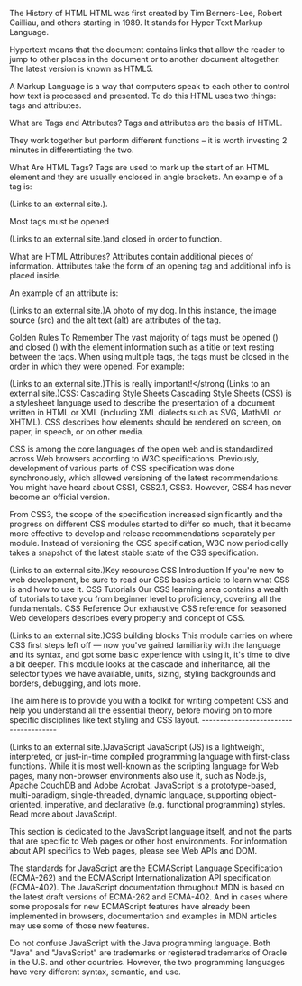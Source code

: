 The History of HTML
HTML was first created by Tim Berners-Lee, Robert Cailliau, and others starting in 1989. It stands for Hyper Text Markup Language.

Hypertext means that the document contains links that allow the reader to jump to other places in the document or to another document altogether. The latest version is known as HTML5.

A Markup Language is a way that computers speak to each other to control how text is processed and presented. To do this HTML uses two things: tags and attributes.

What are Tags and Attributes? Tags and attributes are the basis of HTML.

They work together but perform different functions – it is worth investing 2 minutes in differentiating the two.

What Are HTML Tags? Tags are used to mark up the start of an HTML element and they are usually enclosed in angle brackets. An example of a tag is:

 (Links to an external site.).
 

Most tags must be opened

 (Links to an external site.)and closed
in order to function.

 

What are HTML Attributes? Attributes contain additional pieces of information. Attributes take the form of an opening tag and additional info is placed inside.

An example of an attribute is:

 (Links to an external site.)A photo of my dog.
In this instance, the image source (src) and the alt text (alt) are attributes of the  tag.

Golden Rules To Remember The vast majority of tags must be opened () and closed () with the element information such as a title or text resting between the tags. When using multiple tags, the tags must be closed in the order in which they were opened. For example:

 (Links to an external site.)This is really important!</strong
 (Links to an external site.)CSS: Cascading Style Sheets
Cascading Style Sheets (CSS) is a stylesheet language used to describe the presentation of a document written in HTML or XML (including XML dialects such as SVG, MathML or XHTML). CSS describes how elements should be rendered on screen, on paper, in speech, or on other media.

CSS is among the core languages of the open web and is standardized across Web browsers according to W3C specifications. Previously, development of various parts of CSS specification was done synchronously, which allowed versioning of the latest recommendations. You might have heard about CSS1, CSS2.1, CSS3. However, CSS4 has never become an official version.

From CSS3, the scope of the specification increased significantly and the progress on different CSS modules started to differ so much, that it became more effective to develop and release recommendations separately per module. Instead of versioning the CSS specification, W3C now periodically takes a snapshot of the latest stable state of the CSS specification.

 (Links to an external site.)Key resources
CSS Introduction If you're new to web development, be sure to read our CSS basics article to learn what CSS is and how to use it. CSS Tutorials Our CSS learning area contains a wealth of tutorials to take you from beginner level to proficiency, covering all the fundamentals. CSS Reference Our exhaustive CSS reference for seasoned Web developers describes every property and concept of CSS.

 (Links to an external site.)CSS building blocks
This module carries on where CSS first steps left off — now you've gained familiarity with the language and its syntax, and got some basic experience with using it, it's time to dive a bit deeper. This module looks at the cascade and inheritance, all the selector types we have available, units, sizing, styling backgrounds and borders, debugging, and lots more.

The aim here is to provide you with a toolkit for writing competent CSS and help you understand all the essential theory, before moving on to more specific disciplines like text styling and CSS layout. --------------------------------------

 (Links to an external site.)JavaScript
JavaScript (JS) is a lightweight, interpreted, or just-in-time compiled programming language with first-class functions. While it is most well-known as the scripting language for Web pages, many non-browser environments also use it, such as Node.js, Apache CouchDB and Adobe Acrobat. JavaScript is a prototype-based, multi-paradigm, single-threaded, dynamic language, supporting object-oriented, imperative, and declarative (e.g. functional programming) styles. Read more about JavaScript.

This section is dedicated to the JavaScript language itself, and not the parts that are specific to Web pages or other host environments. For information about API specifics to Web pages, please see Web APIs and DOM.

The standards for JavaScript are the ECMAScript Language Specification (ECMA-262) and the ECMAScript Internationalization API specification (ECMA-402). The JavaScript documentation throughout MDN is based on the latest draft versions of ECMA-262 and ECMA-402. And in cases where some proposals for new ECMAScript features have already been implemented in browsers, documentation and examples in MDN articles may use some of those new features.

Do not confuse JavaScript with the Java programming language. Both "Java" and "JavaScript" are trademarks or registered trademarks of Oracle in the U.S. and other countries. However, the two programming languages have very different syntax, semantic, and use.
